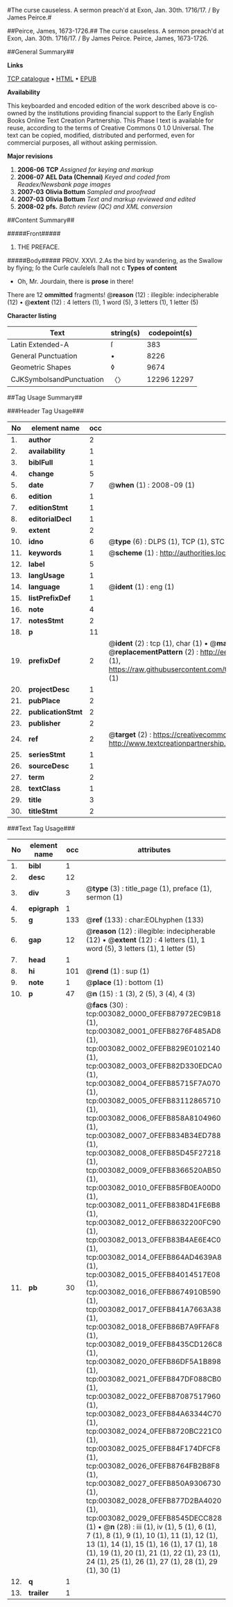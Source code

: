 #The curse causeless. A sermon preach'd at Exon, Jan. 30th. 1716/17. / By James Peirce.#

##Peirce, James, 1673-1726.##
The curse causeless. A sermon preach'd at Exon, Jan. 30th. 1716/17. / By James Peirce.
Peirce, James, 1673-1726.

##General Summary##

**Links**

[TCP catalogue](http://www.ota.ox.ac.uk/tcp/)  • 
[HTML](http://tei.it.ox.ac.uk/tcp/Texts-HTML/free/N02/N02598.html)  • 
[EPUB](http://tei.it.ox.ac.uk/tcp/Texts-EPUB/free/N02/N02598.epub)

**Availability**

This keyboarded and encoded edition of the
	       work described above is co-owned by the institutions
	       providing financial support to the Early English Books
	       Online Text Creation Partnership. This Phase I text is
	       available for reuse, according to the terms of Creative
	       Commons 0 1.0 Universal. The text can be copied,
	       modified, distributed and performed, even for
	       commercial purposes, all without asking permission.

**Major revisions**

1. __2006-06__ __TCP__ *Assigned for keying and markup*
1. __2006-07__ __AEL Data (Chennai)__ *Keyed and coded from Readex/Newsbank page images*
1. __2007-03__ __Olivia Bottum__ *Sampled and proofread*
1. __2007-03__ __Olivia Bottum__ *Text and markup reviewed and edited*
1. __2008-02__ __pfs.__ *Batch review (QC) and XML conversion*

##Content Summary##

#####Front#####

1. THE PREFACE.

#####Body#####
PROV. XXVI. 2.As the bird by wandering, as the Swallow by flying; ſo the Curſe cauſeleſs ſhall not c
**Types of content**

  * Oh, Mr. Jourdain, there is **prose** in there!

There are 12 **ommitted** fragments! 
 @__reason__ (12) : illegible: indecipherable (12)  •  @__extent__ (12) : 4 letters (1), 1 word (5), 3 letters (1), 1 letter (5)

**Character listing**


|Text|string(s)|codepoint(s)|
|---|---|---|
|Latin Extended-A|ſ|383|
|General Punctuation|•|8226|
|Geometric Shapes|◊|9674|
|CJKSymbolsandPunctuation|〈〉|12296 12297|

##Tag Usage Summary##

###Header Tag Usage###

|No|element name|occ|attributes|
|---|---|---|---|
|1.|__author__|2||
|2.|__availability__|1||
|3.|__biblFull__|1||
|4.|__change__|5||
|5.|__date__|7| @__when__ (1) : 2008-09 (1)|
|6.|__edition__|1||
|7.|__editionStmt__|1||
|8.|__editorialDecl__|1||
|9.|__extent__|2||
|10.|__idno__|6| @__type__ (6) : DLPS (1), TCP (1), STC (1), NOTIS (1), IMAGE-SET (1), EVANS-CITATION (1)|
|11.|__keywords__|1| @__scheme__ (1) : http://authorities.loc.gov/ (1)|
|12.|__label__|5||
|13.|__langUsage__|1||
|14.|__language__|1| @__ident__ (1) : eng (1)|
|15.|__listPrefixDef__|1||
|16.|__note__|4||
|17.|__notesStmt__|2||
|18.|__p__|11||
|19.|__prefixDef__|2| @__ident__ (2) : tcp (1), char (1)  •  @__matchPattern__ (2) : ([0-9\-]+):([0-9IVX]+) (1), (.+) (1)  •  @__replacementPattern__ (2) : http://eebo.chadwyck.com/downloadtiff?vid=$1&page=$2 (1), https://raw.githubusercontent.com/textcreationpartnership/Texts/master/tcpchars.xml#$1 (1)|
|20.|__projectDesc__|1||
|21.|__pubPlace__|2||
|22.|__publicationStmt__|2||
|23.|__publisher__|2||
|24.|__ref__|2| @__target__ (2) : https://creativecommons.org/publicdomain/zero/1.0/ (1), http://www.textcreationpartnership.org/docs/. (1)|
|25.|__seriesStmt__|1||
|26.|__sourceDesc__|1||
|27.|__term__|2||
|28.|__textClass__|1||
|29.|__title__|3||
|30.|__titleStmt__|2||


###Text Tag Usage###

|No|element name|occ|attributes|
|---|---|---|---|
|1.|__bibl__|1||
|2.|__desc__|12||
|3.|__div__|3| @__type__ (3) : title_page (1), preface (1), sermon (1)|
|4.|__epigraph__|1||
|5.|__g__|133| @__ref__ (133) : char:EOLhyphen (133)|
|6.|__gap__|12| @__reason__ (12) : illegible: indecipherable (12)  •  @__extent__ (12) : 4 letters (1), 1 word (5), 3 letters (1), 1 letter (5)|
|7.|__head__|1||
|8.|__hi__|101| @__rend__ (1) : sup (1)|
|9.|__note__|1| @__place__ (1) : bottom (1)|
|10.|__p__|47| @__n__ (15) : 1 (3), 2 (5), 3 (4), 4 (3)|
|11.|__pb__|30| @__facs__ (30) : tcp:003082_0000_0FEFB87972EC9B18 (1), tcp:003082_0001_0FEFB8276F485AD8 (1), tcp:003082_0002_0FEFB829E0102140 (1), tcp:003082_0003_0FEFB82D330EDCA0 (1), tcp:003082_0004_0FEFB85715F7A070 (1), tcp:003082_0005_0FEFB83112865710 (1), tcp:003082_0006_0FEFB858A8104960 (1), tcp:003082_0007_0FEFB834B34ED788 (1), tcp:003082_0008_0FEFB85D45F27218 (1), tcp:003082_0009_0FEFB8366520AB50 (1), tcp:003082_0010_0FEFB85FB0EA00D0 (1), tcp:003082_0011_0FEFB838D41FE6B8 (1), tcp:003082_0012_0FEFB8632200FC90 (1), tcp:003082_0013_0FEFB83B4AE6E4C0 (1), tcp:003082_0014_0FEFB864AD4639A8 (1), tcp:003082_0015_0FEFB84014517E08 (1), tcp:003082_0016_0FEFB8674910B590 (1), tcp:003082_0017_0FEFB841A7663A38 (1), tcp:003082_0018_0FEFB86B7A9FFAF8 (1), tcp:003082_0019_0FEFB8435CD126C8 (1), tcp:003082_0020_0FEFB86DF5A1B898 (1), tcp:003082_0021_0FEFB847DF088CB0 (1), tcp:003082_0022_0FEFB87087517960 (1), tcp:003082_0023_0FEFB84A63344C70 (1), tcp:003082_0024_0FEFB8720BC221C0 (1), tcp:003082_0025_0FEFB84F174DFCF8 (1), tcp:003082_0026_0FEFB8764FB2B8F8 (1), tcp:003082_0027_0FEFB850A9306730 (1), tcp:003082_0028_0FEFB877D2BA4020 (1), tcp:003082_0029_0FEFB8545DECC828 (1)  •  @__n__ (28) : iii (1), iv (1), 5 (1), 6 (1), 7 (1), 8 (1), 9 (1), 10 (1), 11 (1), 12 (1), 13 (1), 14 (1), 15 (1), 16 (1), 17 (1), 18 (1), 19 (1), 20 (1), 21 (1), 22 (1), 23 (1), 24 (1), 25 (1), 26 (1), 27 (1), 28 (1), 29 (1), 30 (1)|
|12.|__q__|1||
|13.|__trailer__|1||
